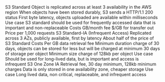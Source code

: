 S3 Standard
	Object is replicated across at least 3 availability in the AWS region
	When objects have been stored durably, S3 sends a HTTP/1.1 200 status
	First byte latency, objects uploaded are available within milliseconds
	Use case
		S3 standard should be used for frequently accessed data that is important and non-replaceable
	Costs
		GB/month fee
		$/GB for transfer out
		Price per 1,000 requests
S3 Standard-IA (Infrequent Access)
	 Replicated across 3 AZs, publicly available, first by latency
	 About half of the price of S3 Standard
	 Costs
		 Per GB data retrieval fee
		 Minimum duration charge of 30 days, objects can be stored for less but will be charged at minimum 30 days of storage per object
		 Minimum size charge of 128kb per object
	Use case
		Should be used for long-lived data, but is important and access is infrequent
S3 One Zone IA
	Retrieval fee, 30 day minimum, 128kb minimum charges
	Data is only stored in one availability zone, cheaper storage
	Use case
		Long lived data, non critical, replaceable, and infrequent access